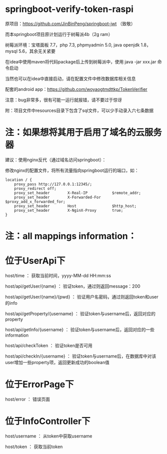 # springboot-verify-token-raspi

原项目：https://github.com/JinBinPeng/springboot-jwt （致敬）

而本springboot项目原计划运行于树莓派4b（2g ram）

树莓派环境：宝塔面板 7.7，php 7.3, phpmyadmin 5.0, java openjdk 1.8， mysql 5.6，其余无关紧要

在idea中使用maven将代码package后上传到树莓派中，使用 java -jar xxx.jar 命令启动

当然也可以在idea中直接启动，请在配置文件中修改数据库相关信息

配套的android app：https://github.com/woyaogtmdttkp/TokenVerifier

注意：bug非常多，很有可能一运行就报错，请不要过于惊讶

附：项目文件中resources目录下包含了sql文件，可以少手动录入六七条数据

# 注：如果想将其用于启用了域名的云服务器
建议：使用nginx反代（通过域名访问springboot）：

修改nginx的配置文件，将所有流量指向springboot运行的端口，如：

    location / {
        proxy_pass http://127.0.0.1:12345/;
        proxy_redirect off;
        proxy_set_header        X-Real-IP           $remote_addr;
        proxy_set_header        X-Forwarded-For     $proxy_add_x_forwarded_for;
        proxy_set_header        Host                $http_host;
        proxy_set_header        X-NginX-Proxy       true;
    }

# 注：all mappings information：
# 位于UserApi下
host/time ：  获取当前时间，yyyy-MM-dd HH:mm:ss

host/api/getUser/{name} ：  验证token，通过则返回message：200

host/api/getUser/{name}/{pwd} ：  验证用户名密码，通过则返回token和user的info

host/api/getProperty/{username} ：  验证token与username后，返回对应的property

host/api/getInfo/{username} ：  验证token与username后，返回对应的一些information

host/api/checkToken ： 验证token是否可用

host/api/checkIn/{username} ： 验证token与username后，在数据库中对该user增加一些property项，返回更新成功的boolean值

# 位于ErrorPage下
host/error  ： 错误页面

# 位于InfoController下
host/username ： 从token中获取username

host/token  ： 获取当前token
